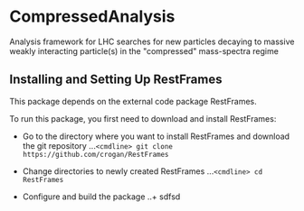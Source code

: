 # CompressedAnalysis
Analysis framework for LHC searches for new particles decaying to massive weakly interacting particle(s) in the "compressed" mass-spectra regime

## Installing and Setting Up RestFrames
This package depends on the external code package RestFrames.

To run this package, you first need to download and install RestFrames:

* Go to the directory where you want to install RestFrames and
  download the git repository
...`<cmdline> git clone https://github.com/crogan/RestFrames`

* Change directories to newly created RestFrames
...`<cmdline> cd RestFrames`

* Configure and build the package
..+ sdfsd
